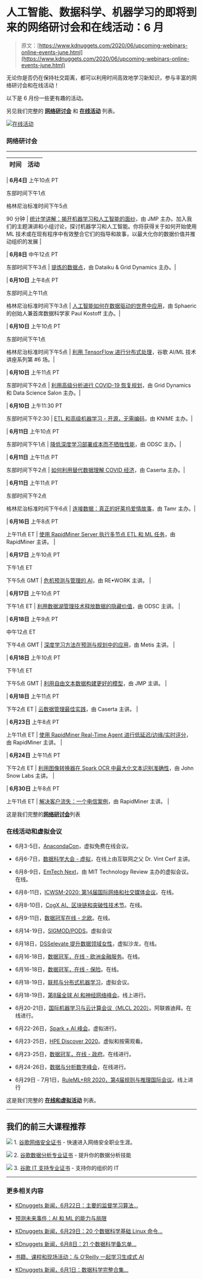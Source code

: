 # 人工智能、数据科学、机器学习的即将到来的网络研讨会和在线活动：6 月

> 原文：[https://www.kdnuggets.com/2020/06/upcoming-webinars-online-events-june.html](https://www.kdnuggets.com/2020/06/upcoming-webinars-online-events-june.html)

无论你是否仍在保持社交距离，都可以利用时间高效地学习新知识，参与丰富的网络研讨会和在线活动！

以下是 6 月份一些更有趣的活动。

另见我们完整的 [**网络研讨会**](/webcasts/index.html) 和 [**在线活动**](/meetings/index.html) 列表。

[![在线活动](../Images/f4d7a74a1e10f1a1eff13abb3b85a142.png)](/meetings/index.html)

### 网络研讨会

* * *

| 时间 | 活动 |
| --- | --- |

| **6月4日** 上午10点 PT

东部时间下午1点

格林尼治标准时间下午5点

90 分钟 | [统计学讲解：揭开机器学习和人工智能的面纱](https://www.jmp.com/en_us/events/statistically-speaking/events/june-4/live-stream.html?utm_source=kdnuggetswc&utm_medium=advertisement&utm_campaign=ss7013Z000002vXDCQA2)，由 JMP 主办。加入我们的主题演讲和小组讨论，探讨机器学习和人工智能。你将获得关于如何开始使用 ML 技术或在现有程序中有效整合它们的指导和故事，以最大化你的数据价值并推动组织的发展 |

| **6月8日** 中午12点 PT

东部时间下午3点 | [提炼的数据点](https://bit.ly/3djcXiM)，由 Dataiku & Grid Dynamics 主办。|

| **6月10日** 上午8点 PT

东部时间上午11点

格林尼治标准时间下午3点 | [人工智能如何在数据驱动的世界中应用](https://zoom.us/webinar/register/WN_-u9kxnazQGaeH4nte7NEqw)，由 Sphaeric 的创始人兼首席数据科学家 Paul Kostoff 主办。|

| **6月10日** 上午10点 PT

东部时间下午1点

格林尼治标准时间下午5点 | [利用 TensorFlow 进行分布式处理](https://learn.xnextcon.com/event/eventdetails/W20061010)，谷歌 AI/ML 技术讲座系列第 #6 场。|

| **6月10日** 上午11点 PT

东部时间下午2点 | [利用高级分析进行 COVID-19 恢复规划](https://bit.ly/2XGVA54)，由 Grid Dynamics 和 Data Science Salon 主办。|

| **6月10日** 上午11:30 PT

东部时间下午2:30 | [ETL 和高级机器学习 - 开源，无需编码](https://www.knime.com/knime-analytics-platform-for-data-scientists-webinar-kd-americas?utm_source=kdnuggets&utm_medium=webcasts&utm_campaign=knime-intro-webinar)，由 KNIME 主办。|

| **6月11日** 上午10点 PT

东部时间下午1点 | [降低深度学习部署成本而不牺牲性能](https://learnai.odsc.com/courses/lower-your-deep-learning-deployment-costs)，由 ODSC 主办。|

| **6月11日** 上午11点 PT

东部时间下午2点 | [如何利用替代数据理解 COVID 经济](https://caserta.com/alternative-data-financial-services/)，由 Caserta 主办。|

| **6月11日** 上午11点 PT

东部时间下午2点

格林尼治标准时间下午6点 | [连接数据：真正的好莱坞爱情故事](https://resources.tamr.com/connecteddata?utm_medium=3rd-party-listing&utm_source=kdnuggets&utm_campaign=connecteddata-webinar-06-2020)，由 Tamr 主办。|

| **6月16日** 上午8点 PT

上午11点 ET | [使用 RapidMiner Server 执行多节点 ETL 和 ML 任务](https://attendee.gotowebinar.com/register/3453768740225939215?source=kdnuggets)，由 RapidMiner 主讲。 |

| **6月17日** 上午10点 PT

下午1点 ET

下午5点 GMT | [危机预测与管理的 AI](https://www.re-work.co/events/webinar-ai-for-crisis-prediction-2020)，由 RE•WORK 主讲。 |

| **6月17日** 上午10点 PT

下午1点 ET | [利用数据湖管理技术释放数据的隐藏价值](https://learnai.odsc.com/courses/unleash-the-hidden-value-of-data-with-data-lake-management-technology)，由 ODSC 主讲。 |

| **6月18日** 上午9点 PT

中午12点 ET

下午4点 GMT | [深度学习方法在预测与规划中的应用](https://www.thisismetis.com/webinar/deep-learning-approaches-to-forecasting-and-planning?utm_source=KDNuggets&utm_medium=Sponsorship&utm_campaign=CT_Q2_2020_LIVEWEB_DeepLearn)，由 Metis 主讲。 |

| **6月18日** 上午10点 PT

下午1点 ET

下午5点 GMT | [利用自由文本数据构建更好的模型](https://www.jmp.com/en_us/events/live-webinars/technically-speaking/leveraging-free-text-data-to-build-better-models-18june2020.html?utm_source=kdnuggetswc&utm_medium=advertisement&utm_campaign=ts7013Z000002vXBVQA2)，由 JMP 主讲。 |

| **6月18日** 上午11点 PT

下午2点 ET | [云数据管理最佳实践](https://caserta.com/cloud-management-best-practices/)，由 Caserta 主讲。 |

| **6月23日** 上午8点 PT

上午11点 ET | [使用 RapidMiner Real-Time Agent 进行低延迟/边缘/实时评分](https://attendee.gotowebinar.com/register/3582012477954917391?source=kdnuggets)，由 RapidMiner 主讲。 |

| **6月24日** 上午11点 PT

下午2点 ET | [利用图像转换器在 Spark OCR 中最大化文本识别准确性](https://hubs.ly/H0qZKZV0)，由 John Snow Labs 主讲。 |

| **6月30日** 上午8点 PT

上午11点 ET | [解决客户流失：一个电信案例](https://attendee.gotowebinar.com/register/176168558290887951?source=kdnuggets)，由 RapidMiner 主讲。 |

这是我们完整的[**网络研讨会**](/webcasts/index.html)列表

### 在线活动和虚拟会议

+   6月3-5日，[AnacondaCon](https://anacondacon.io/)，虚拟免费在线会议。

+   6月6-7日，[数据科学大会 - 虚拟](https://www.datasciencecongress.com/)，在线上由互联网之父 Dr. Vint Cerf 主讲。

+   6月8-9日，[EmTech Next](https://emtech.technologyreview.com/emtech-next-2020/)，由 MIT Technology Review 主办的虚拟会议。在线。

+   6月8-11日，[ICWSM-2020: 第14届国际网络和社交媒体会议](https://www.icwsm.org/2020/index.html)。在线。

+   6月8-10日，[CogX AI、区块链和突破性技术节](https://cogx.co/)。在线。

+   6月9-11日，[数据冠军在线 - 北欧](https://bit.ly/3b22tDg)。在线。

+   6月14-19日，[SIGMOD/PODS](https://sigmod2020.org/)。虚拟会议

+   6月18日，[DSSelevate 提升数据领域女性](https://www.datascience.salon/dss-elevate-virtual-conference-june-18/)，虚拟沙龙，在线。

+   6月16-18日，[数据冠军，在线 - 欧洲金融服务](https://bit.ly/2VkoJSj)。在线。

+   6月16-18日，[数据冠军，在线 - 保险](https://bit.ly/3c9wL7n)。在线。

+   6月18-19日，[联邦与分布式机器学习](https://federatedlearningconference.com/)，虚拟会议。

+   6月18-19日，[第8届全球 AI 和神经网络峰会](https://neuralnetworks.conferenceseries.com/)。线上进行。

+   6月20-21日，[国际机器学习与云计算会议（MLCL 2020）](https://csita2020.org/mlcl/index.html)。阿联酋迪拜。在线进行。

+   6月22-26日，[Spark + AI 峰会](https://databricks.com/sparkaisummit/north-america-2020)。虚拟进行。

+   6月23-25日，[HPE Discover 2020](https://www.hpe.com/events/discover/)。虚拟和按需观看。

+   6月23-25日，[数据冠军，在线 - 政府](https://bit.ly/2xbANxr)。在线进行。

+   6月24-26日，[数据与分析数字峰会](https://bit.ly/3eAEzAZ)，在线进行。

+   6月29日 - 7月1日，[RuleML+RR 2020，第4届规则与推理国际会议](https://2020.declarativeai.net/events/ruleml-rr)。线上进行

这是我们完整的 [**在线和虚拟活动**](/meetings/index.html) 列表。

* * *

## 我们的前三大课程推荐

![](../Images/0244c01ba9267c002ef39d4907e0b8fb.png) 1\. [谷歌网络安全证书](https://www.kdnuggets.com/google-cybersecurity) - 快速进入网络安全职业生涯。

![](../Images/e225c49c3c91745821c8c0368bf04711.png) 2\. [谷歌数据分析专业证书](https://www.kdnuggets.com/google-data-analytics) - 提升你的数据分析技能

![](../Images/0244c01ba9267c002ef39d4907e0b8fb.png) 3\. [谷歌 IT 支持专业证书](https://www.kdnuggets.com/google-itsupport) - 支持你的组织的 IT

* * *

### 更多相关内容

+   [KDnuggets 新闻，6月22日：主要的监督学习算法…](https://www.kdnuggets.com/2022/n25.html)

+   [预测未来事件：AI 和 ML 的能力与局限](https://www.kdnuggets.com/2023/06/forecasting-future-events-capabilities-limitations-ai-ml.html)

+   [KDnuggets 新闻，6月29日：20 个数据科学基础 Linux 命令…](https://www.kdnuggets.com/2022/n26.html)

+   [KDnuggets 新闻，6月8日：21 个数据科学备忘单…](https://www.kdnuggets.com/2022/n23.html)

+   [书籍、课程和现场活动：与 O’Reilly 一起学习生成式 AI](https://www.kdnuggets.com/books-courses-and-live-events-to-learn-generative-ai-with-oreilly)

+   [KDnuggets 新闻，6月1日：数据科学完整合集…](https://www.kdnuggets.com/2022/n22.html)
